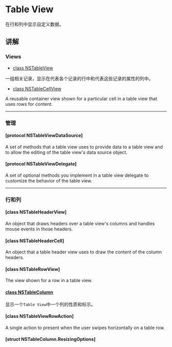 # Table View

在行和列中显示自定义数据。



## 讲解

### Views

* [class NSTableView](./NSTableView/)

一组相关记录，显示在代表各个记录的行中和代表这些记录的属性的列中。

* [class NSTableCellView](./NSTableCellView/)

A reusable container view shown for a particular cell in a table view that uses rows for content.



---

### 管理

#### [protocol NSTableViewDataSource]

A set of methods that a table view uses to provide data to a table view and to allow the editing of the table view's data source object.

#### [protocol NSTableViewDelegate]

A set of optional methods you implement in a table view delegate to customize the behavior of the table view. 



---

### 行和列

#### [class NSTableHeaderView]

An object that draws headers over a table view's columns and handles mouse events in those headers.

#### [class NSTableHeaderCell]

An object that a table header view uses to draw the content of the column headers. 

#### [class NSTableRowView]

The view shown for a row in a table view.

#### [class NSTableColumn](./NSTableColumn.md)

显示一个`Table View`中一个列的性质和标示。

#### [class NSTableViewRowAction]

A single action to present when the user swipes horizontally on a table row. 

#### [struct NSTableColumn.ResizingOptions]